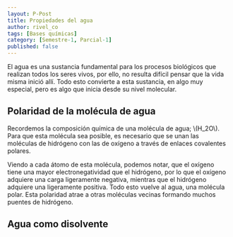 ```yaml
---
layout: P-Post
title: Propiedades del agua
author: rivel_co
tags: [Bases químicas]
category: [Semestre-1, Parcial-1]
published: false
---
```


El agua es una sustancia fundamental para los procesos biológicos que realizan todos los seres vivos, por ello, no resulta difícil pensar que la vida misma inició allí. Todo esto convierte a esta sustancia, en algo muy especial, pero es algo que inicia desde su nivel molecular.

## Polaridad de la molécula de agua

Recordemos la composición química de una molécula de agua; \\(H_2O\\). Para que esta molécula sea posible, es necesario que se unan las moléculas de hidrógeno con las de oxígeno a través de enlaces covalentes polares.

Viendo a cada átomo de esta molécula, podemos notar, que el oxígeno tiene una mayor electronegatividad que el hidrógeno, por lo que el oxígeno adquiere una carga ligeramente negativa, mientras que el hidrógeno adquiere una ligeramente positiva. Todo esto vuelve al agua, una molécula polar. Esta polaridad atrae a otras moléculas vecinas formando muchos puentes de hidrógeno.

## Agua como disolvente

